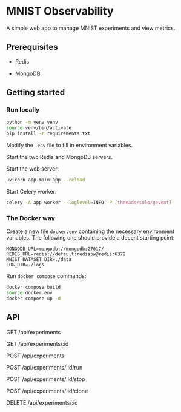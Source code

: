 # MNIST Observability

A simple web app to manage MNIST experiments and view metrics.

## Prerequisites

- Redis

- MongoDB

## Getting started

### Run locally

```sh
python -m venv venv
source venv/bin/activate
pip install -r requirements.txt
```
Modify the `.env` file to fill in environment variables.

Start the two Redis and MongoDB servers.

Start the web server:

```sh
uvicorn app.main:app --reload
```

Start Celery worker:
```sh
celery -A app worker --loglevel=INFO -P [threads/solo/gevent]
```

### The Docker way

Create a new file `docker.env` containing the necessary environment variables. The following one should provide a decent starting point:

```
MONGODB_URL=mongodb://mongodb:27017/
REDIS_URL=redis://default:redispw@redis:6379
MNIST_DATASET_DIR=./data
LOG_DIR=./logs
```

Run `docker compose` commands:

```sh
docker compose build
source docker.env
docker compose up -d
```

## API

GET /api/experiments

GET /api/experiments/:id

POST /api/experiments

POST /api/experiments/:id/run

POST /api/experiments/:id/stop

POST /api/experiments/:id/clone

DELETE /api/experiments/:id
